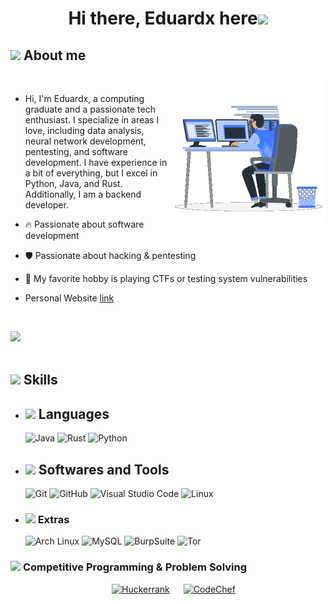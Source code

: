 <h1 align="center"><b>Hi there, Eduardx here</b><img src="https://media.giphy.com/media/hvRJCLFzcasrR4ia7z/giphy.gif" width="35"></h1>

## <picture><img src = "https://github.com/7oSkaaa/7oSkaaa/blob/main/Images/about_me.gif?raw=true" width = 50px></picture> About me

<picture> <img align="right" src="https://github.com/0xAbdulKhalid/0xAbdulKhalid/raw/main/assets/mdImages/Right_Side.gif" width = 250px></picture>

<br>

- Hi, I'm Eduardx, a computing graduate and a passionate tech enthusiast. I specialize in areas I love, including data analysis, neural network development, pentesting, and software development. I have experience in a bit of everything, but I excel in Python, Java, and Rust. Additionally, I am a backend developer.

- 🔥 Passionate about software development
- 🛡️ Passionate about hacking & pentesting
- 🎯 My favorite hobby is playing CTFs or testing system vulnerabilities
- Personal Website [link](https://eduardx-2.github.io/Eduardx-2/)
<br>

<img src="https://user-images.githubusercontent.com/73097560/115834477-dbab4500-a447-11eb-908a-139a6edaec5c.gif"><br><br>

## <img src="https://media2.giphy.com/media/QssGEmpkyEOhBCb7e1/giphy.gif?cid=ecf05e47a0n3gi1bfqntqmob8g9aid1oyj2wr3ds3mg700bl&rid=giphy.gif" width ="25"><b> Skills</b>

<p align="center">

- ## <picture> <img src = "https://github.com/7oSkaaa/7oSkaaa/blob/main/Images/Programming_Languages.gif?raw=true" width = 50px>  </picture>Languages
  
    ![Java](https://img.shields.io/badge/Java-%23ED8B00.svg?style=for-the-badge&logo=java&logoColor=white)
    ![Rust](https://img.shields.io/badge/Rust-%23000000.svg?style=for-the-badge&logo=rust&logoColor=white)
    ![Python](https://img.shields.io/badge/Python%20-%2314354C.svg?style=for-the-badge&logo=python&logoColor=white)

 - ## <picture> <img src = "https://github.com/7oSkaaa/7oSkaaa/blob/main/Images/IDEs.gif?raw=true" width = 50px>  </picture> Softwares and Tools

    ![Git](https://img.shields.io/badge/git-%23F05033.svg?style=for-the-badge&logo=git&logoColor=white)
    ![GitHub](https://img.shields.io/badge/github-%23121011.svg?style=for-the-badge&logo=github&logoColor=white)
    ![Visual Studio Code](https://img.shields.io/badge/Visual%20Studio%20Code-0078d7.svg?style=for-the-badge&logo=visual-studio-code&logoColor=white)
    ![Linux](https://img.shields.io/badge/Linux-FCC624?style=for-the-badge&logo=linux&logoColor=black)

- ### <picture> <img src = "https://github.com/7oSkaaa/7oSkaaa/blob/main/Images/OS.gif?raw=true" width = 50px>  </picture> Extras

  ![Arch Linux](https://img.shields.io/badge/Arch%20Linux-%23374592.svg?style=for-the-badge&logo=arch-linux&logoColor=white)
  ![MySQL](https://img.shields.io/badge/MySQL-%2300A1E4.svg?style=for-the-badge&logo=mysql&logoColor=white)
  ![BurpSuite](https://img.shields.io/badge/Burp%20Suite-%23F4B400.svg?style=for-the-badge&logo=burp-suite&logoColor=whit)
  ![Tor](https://img.shields.io/badge/Tor-7D4698?style=for-the-badge&logo=Tor-Browser&logoColor=white)

### <picture> <img src = "https://github.com/7oSkaaa/7oSkaaa/blob/main/Images/CP_PS.gif?raw=true" width = 50px>  </picture> Competitive Programming & Problem Solving
 
<p align="center">
  &emsp;
    <a href="#"><img alt = "Huckerrank" src="https://img.shields.io/badge/hackerrank-%232EC866.svg?style=plastic&logo=hackerrank&logoColor=white" /></a>
  &emsp;
    <a href="#"><img alt = "CodeChef" src="https://img.shields.io/badge/codechef-%235B4638.svg?style=plastic&logo=codechef&logoColor=white" /></a>

</p>
